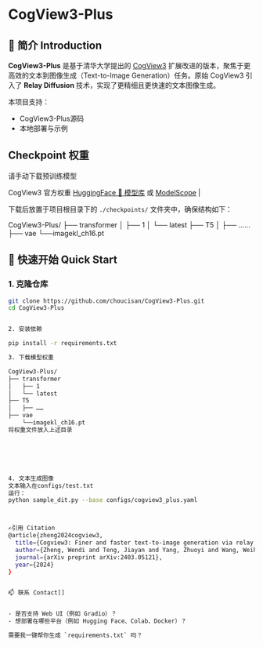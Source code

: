 # CogView3-Plus

## 🧠 简介 Introduction

**CogView3-Plus** 是基于清华大学提出的 [CogView3](https://arxiv.org/abs/2403.05121) 扩展改进的版本，聚焦于更高效的文本到图像生成（Text-to-Image Generation）任务。原始 CogView3 引入了 **Relay Diffusion** 技术，实现了更精细且更快速的文本图像生成。

本项目支持：

- CogView3-Plus源码
- 本地部署与示例

## Checkpoint 权重

请手动下载预训练模型

CogView3 官方权重 [HuggingFace 🤗 模型库](https://huggingface.co/THUDM) 或 [ModelScope](https://modelscope.cn/models) |
      
下载后放置于项目根目录下的 `./checkpoints/` 文件夹中，确保结构如下：

CogView3-Plus/
├── transformer
│   ├── 1
│   └── latest
├── T5
│   ├── ……
├── vae
    └──imagekl_ch16.pt


## 🚀 快速开始 Quick Start

### 1. 克隆仓库

```bash
git clone https://github.com/choucisan/CogView3-Plus.git
cd CogView3-Plus


2. 安装依赖

pip install -r requirements.txt

3. 下载模型权重

CogView3-Plus/
├── transformer
│   ├── 1
│   └── latest
├── T5
│   ├── ……
├── vae
    └──imagekl_ch16.pt
将权重文件放入上述目录






4. 文本生成图像
文本输入在configs/test.txt
运行：
python sample_dit.py --base configs/cogview3_plus.yaml



✍️引用 Citation
@article{zheng2024cogview3,
  title={Cogview3: Finer and faster text-to-image generation via relay diffusion},
  author={Zheng, Wendi and Teng, Jiayan and Yang, Zhuoyi and Wang, Weihan and Chen, Jidong and Gu, Xiaotao and Dong, Yuxiao and Ding, Ming and Tang, Jie},
  journal={arXiv preprint arXiv:2403.05121},
  year={2024}
}


📫 联系 Contact[]


- 是否支持 Web UI（例如 Gradio）？
- 想部署在哪些平台（例如 Hugging Face、Colab、Docker）？

需要我一键帮你生成 `requirements.txt` 吗？
